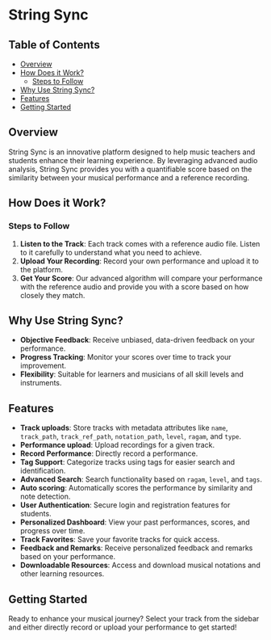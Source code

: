 # String Sync

## Table of Contents

- [Overview](#overview)
- [How Does it Work?](#how-does-it-work)
  - [Steps to Follow](#steps-to-follow)
- [Why Use String Sync?](#why-use-string-sync)
- [Features](#features)
- [Getting Started](#getting-started)

## Overview

String Sync is an innovative platform designed to help music teachers and students enhance their learning experience. By leveraging advanced audio analysis, String Sync provides you with a quantifiable score based on the similarity between your musical performance and a reference recording.

## How Does it Work?

### Steps to Follow

1. **Listen to the Track**: Each track comes with a reference audio file. Listen to it carefully to understand what you need to achieve.
2. **Upload Your Recording**: Record your own performance and upload it to the platform.
3. **Get Your Score**: Our advanced algorithm will compare your performance with the reference audio and provide you with a score based on how closely they match.

## Why Use String Sync?

- **Objective Feedback**: Receive unbiased, data-driven feedback on your performance.
- **Progress Tracking**: Monitor your scores over time to track your improvement.
- **Flexibility**: Suitable for learners and musicians of all skill levels and instruments.

## Features

- **Track uploads**: Store tracks with metadata attributes like `name`, `track_path`, `track_ref_path`, `notation_path`, `level`, `ragam`, and `type`.
- **Performance upload**: Upload recordings for a given track.
- **Record Performance**: Directly record a performance.
- **Tag Support**: Categorize tracks using tags for easier search and identification.
- **Advanced Search**: Search functionality based on `ragam`, `level`, and `tags`.
- **Auto scoring**: Automatically scores the performance by similarity and note detection.
- **User Authentication**: Secure login and registration features for students.
- **Personalized Dashboard**: View your past performances, scores, and progress over time.
- **Track Favorites**: Save your favorite tracks for quick access.
- **Feedback and Remarks**: Receive personalized feedback and remarks based on your performance.
- **Downloadable Resources**: Access and download musical notations and other learning resources.

## Getting Started

Ready to enhance your musical journey? Select your track from the sidebar and either directly record or upload your performance to get started!

